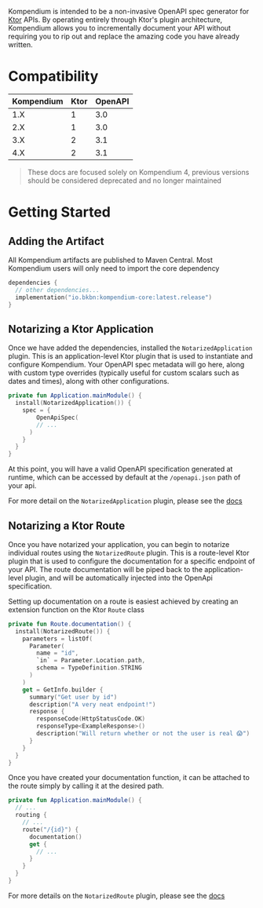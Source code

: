 Kompendium is intended to be a non-invasive OpenAPI spec generator for [Ktor](https://ktor.io) APIs. By operating
entirely through Ktor's plugin architecture, Kompendium allows you to incrementally document your API without requiring
you to rip out and replace the amazing code you have already written.

# Compatibility

| Kompendium | Ktor | OpenAPI | 
|------------|------|---------|
| 1.X        | 1    | 3.0     |
| 2.X        | 1    | 3.0     |
| 3.X        | 2    | 3.1     | 
| 4.X        | 2    | 3.1     | 

> These docs are focused solely on Kompendium 4, previous versions should be considered deprecated and no longer
> maintained

# Getting Started

## Adding the Artifact

All Kompendium artifacts are published to Maven Central. Most Kompendium users will only need to import the core
dependency

```kotlin
dependencies {
  // other dependencies...
  implementation("io.bkbn:kompendium-core:latest.release")
}
```

## Notarizing a Ktor Application

Once we have added the dependencies, installed the `NotarizedApplication` plugin. This is an application-level
Ktor plugin that is used to instantiate and configure Kompendium. Your OpenAPI spec metadata will go here, along with
custom type overrides (typically useful for custom scalars such as dates and times), along with other configurations.

```kotlin
private fun Application.mainModule() {
  install(NotarizedApplication()) {
    spec = {
        OpenApiSpec(
        // ...
      )
    }
  }
}
```

At this point, you will have a valid OpenAPI specification generated at runtime, which can be accessed by default
at the `/openapi.json` path of your api.

For more detail on the `NotarizedApplication` plugin, please see the [docs](./plugins/notarized_application.md)

## Notarizing a Ktor Route

Once you have notarized your application, you can begin to notarize individual routes using the `NotarizedRoute` plugin.
This is a route-level Ktor plugin that is used to configure the documentation for a specific endpoint of your API. The
route documentation will be piped back to the application-level plugin, and will be automatically injected into the
OpenApi specification.

Setting up documentation on a route is easiest achieved by creating an extension function on the Ktor `Route` class

```kotlin
private fun Route.documentation() {
  install(NotarizedRoute()) {
    parameters = listOf(
      Parameter(
        name = "id",
        `in` = Parameter.Location.path,
        schema = TypeDefinition.STRING
      )
    )
    get = GetInfo.builder {
      summary("Get user by id")
      description("A very neat endpoint!")
      response {
        responseCode(HttpStatusCode.OK)
        responseType<ExampleResponse>()
        description("Will return whether or not the user is real 😱")
      }
    }
  }
}
```

Once you have created your documentation function, it can be attached to the route simply by calling it at the desired
path.

```kotlin
private fun Application.mainModule() {
  // ...
  routing {
    // ... 
    route("/{id}") {
      documentation()
      get {
        // ...
      }
    }
  }
}
```

For more details on the `NotarizedRoute` plugin, please see the [docs](./plugins/notarized_route.md)
